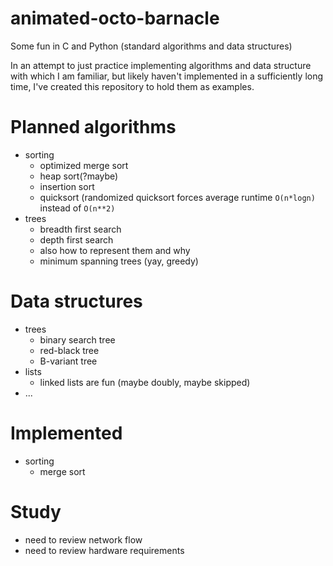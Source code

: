 # animated-octo-barnacle
Some fun in C and Python (standard algorithms and data structures)

In an attempt to just practice implementing algorithms and data structure with which I am familiar, but likely haven't implemented in 
a sufficiently long time, I've created this repository to hold them as examples.

# Planned algorithms
* sorting
  * optimized merge sort
  * heap sort(?maybe)
  * insertion sort
  * quicksort (randomized quicksort forces average runtime ``O(n*logn)`` instead of ``O(n**2)`` 
* trees
  * breadth first search
  * depth first search
  * also how to represent them and why
  * minimum spanning trees (yay, greedy)

# Data structures
* trees
  * binary search tree
  * red-black tree
  * B-variant tree
* lists
  * linked lists are fun (maybe doubly, maybe skipped)
* ...

# Implemented
* sorting
  * merge sort

# Study
* need to review network flow
* need to review hardware requirements

